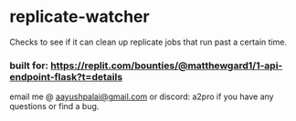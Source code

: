# replicate-watcher
Checks to see if it can clean up replicate jobs that run past a certain time.
### built for: https://replit.com/bounties/@matthewgard1/1-api-endpoint-flask?t=details

email me @ aayushpalai@gmail.com or discord: a2pro if you have any questions or find a bug.
